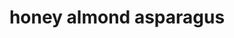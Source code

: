 ---
id: 593044f944e3ce00113dfb76
servings: 6
notes: 4 sheets (12x18-inches each) reynolds wrap® heavy duty aluminum foil 1 pound asparagus; ends trimmed 1/4 cup honey 1 tablespoon fresh minced garlic 1/2 teaspoon kosher salt 1/2 teaspoon freshly ground black pepper 1/2 cup sliced almonds 1/2 cup crumbled feta cheese directionscook 5 m ready in5 mpreheat grill to medium-high or oven to 450 degrees f.center one-fourth of asparagus on each sheet of foil.place honey and garlic into a small heatproof bowl and stir to combine. warm honey in microwave for 10 to 15 seconds to thin. spoon 1 tablespoon of the honey over each asparagus packet. season with salt and pepper then top with sliced almonds.bring up foil sides. double fold top and ends to seal packet; leaving room for heat circulation inside. repeat to make four packets. place packets on a cookie sheet.grill until asparagus is fork tender; 5 to 8 minutes. sprinkle with feta cheese before serving.
directions:
ingredients:
rating: 4
ease: easy
category: side dish
href: 'https://allrecipes.com/recipe/244400/honey-almond-asparagus-with-feta-cheese-course/'
totalTime:
cookTime:
prepTime:
title: honey almond asparagus
path: /honey-almond-asparagus
---